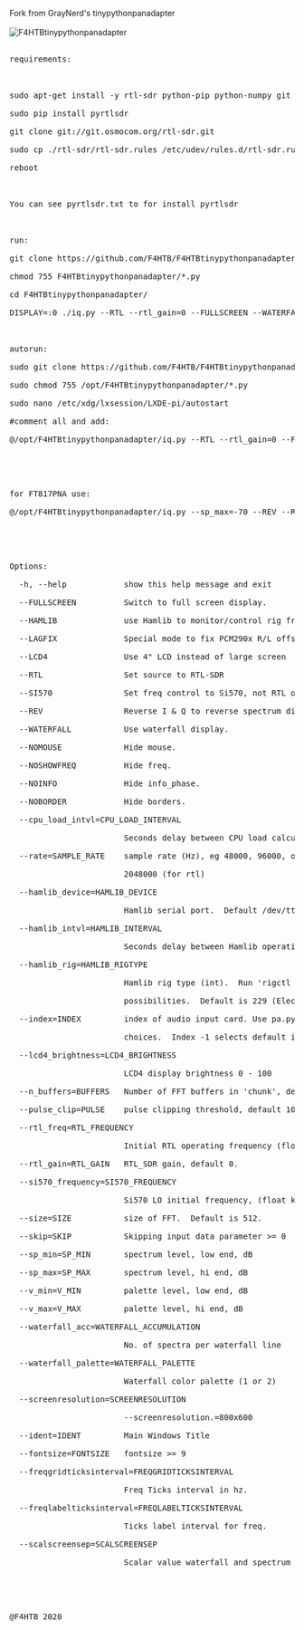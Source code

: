 
Fork from GrayNerd's tinypythonpanadapter<br />
<br />
![F4HTBtinypythonpanadapter](https://user-images.githubusercontent.com/18350938/82387136-834d1580-9a36-11ea-8b6c-0b5671cc9419.jpg)<br />
<br />
<pre>
requirements:<br />
<br />
sudo apt-get install -y rtl-sdr python-pip python-numpy git pandoc git <br />
sudo pip install pyrtlsdr<br />
git clone git://git.osmocom.org/rtl-sdr.git<br />
sudo cp ./rtl-sdr/rtl-sdr.rules /etc/udev/rules.d/rtl-sdr.rules<br />
reboot<br />
<br />
You can see pyrtlsdr.txt to for install pyrtlsdr<br />
<br />
run:<br />
git clone https://github.com/F4HTB/F4HTBtinypythonpanadapter.git <br />
chmod 755 F4HTBtinypythonpanadapter/*.py<br />
cd F4HTBtinypythonpanadapter/<br />
DISPLAY=:0 ./iq.py --RTL --rtl_gain=0 --FULLSCREEN --WATERFALL --rate=2048000 --rtl_freq=145000000 --size=800 --NOMOUSE --screenresolution=800x480 --ident=F4HTB --NOSHOWFREQ --NOINFO --NOBORDER --fontsize=16 --freqgridticksinterval=100 --freqlabelticksinterval=2 --scalscreensep=50<br />
<br />
autorun:<br />
sudo git clone https://github.com/F4HTB/F4HTBtinypythonpanadapter.git /opt/F4HTBtinypythonpanadapter<br />
sudo chmod 755 /opt/F4HTBtinypythonpanadapter/*.py<br />
sudo nano /etc/xdg/lxsession/LXDE-pi/autostart<br />
#comment all and add:<br />
@/opt/F4HTBtinypythonpanadapter/iq.py --RTL --rtl_gain=0 --FULLSCREEN --WATERFALL --rate=2048000 --rtl_freq=145000000 --size=800 --NOMOUSE --screenresolution=800x480 --ident=F4HTB --NOSHOWFREQ --NOINFO --NOBORDER --fontsize=16 --freqgridticksinterval=100 --freqlabelticksinterval=2 --scalscreensep=50<br />
<br />
<br />
for FT817PNA use:<br />
@/opt/F4HTBtinypythonpanadapter/iq.py --sp_max=-70 --REV --RTL --rtl_gain=0 --FULLSCREEN --WATERFALL --rate=1024000 --rtl_freq=68330000 --size=800 --NOMOUSE --screenresolution=800x480 --ident=F6CMB --NOSHOWFREQ --NOINFO --NOBORDER --fontsize=16 --freqgridticksinterval=50 --freqlabelticksinterval=2 --scalscreensep=50<br />
<br />
<br />
Options:<br />
  -h, --help            show this help message and exit<br />
  --FULLSCREEN          Switch to full screen display.<br />
  --HAMLIB              use Hamlib to monitor/control rig frequency.<br />
  --LAGFIX              Special mode to fix PCM290x R/L offset.<br />
  --LCD4                Use 4" LCD instead of large screen<br />
  --RTL                 Set source to RTL-SDR<br />
  --SI570               Set freq control to Si570, not RTL or Hamlib<br />
  --REV                 Reverse I & Q to reverse spectrum display<br />
  --WATERFALL           Use waterfall display.<br />
  --NOMOUSE             Hide mouse.<br />
  --NOSHOWFREQ          Hide freq.<br />
  --NOINFO              Hide info_phase.<br />
  --NOBORDER            Hide borders.<br />
  --cpu_load_intvl=CPU_LOAD_INTERVAL<br />
                        Seconds delay between CPU load calculations<br />
  --rate=SAMPLE_RATE    sample rate (Hz), eg 48000, 96000, or 1024000 or<br />
                        2048000 (for rtl)<br />
  --hamlib_device=HAMLIB_DEVICE<br />
                        Hamlib serial port.  Default /dev/ttyUSB0.<br />
  --hamlib_intvl=HAMLIB_INTERVAL<br />
                        Seconds delay between Hamlib operations<br />
  --hamlib_rig=HAMLIB_RIGTYPE<br />
                        Hamlib rig type (int).  Run 'rigctl --list' for<br />
                        possibilities.  Default is 229 (Elecraft K3/KX3).<br />
  --index=INDEX         index of audio input card. Use pa.py to examine<br />
                        choices.  Index -1 selects default input device.<br />
  --lcd4_brightness=LCD4_BRIGHTNESS<br />
                        LCD4 display brightness 0 - 100<br />
  --n_buffers=BUFFERS   Number of FFT buffers in 'chunk', default 12<br />
  --pulse_clip=PULSE    pulse clipping threshold, default 10.<br />
  --rtl_freq=RTL_FREQUENCY<br />
                        Initial RTL operating frequency (float kHz)<br />
  --rtl_gain=RTL_GAIN   RTL_SDR gain, default 0.<br />
  --si570_frequency=SI570_FREQUENCY<br />
                        Si570 LO initial frequency, (float kHz)<br />
  --size=SIZE           size of FFT.  Default is 512.<br />
  --skip=SKIP           Skipping input data parameter >= 0<br />
  --sp_min=SP_MIN       spectrum level, low end, dB<br />
  --sp_max=SP_MAX       spectrum level, hi end, dB<br />
  --v_min=V_MIN         palette level, low end, dB<br />
  --v_max=V_MAX         palette level, hi end, dB<br />
  --waterfall_acc=WATERFALL_ACCUMULATION<br />
                        No. of spectra per waterfall line<br />
  --waterfall_palette=WATERFALL_PALETTE<br />
                        Waterfall color palette (1 or 2)<br />
  --screenresolution=SCREENRESOLUTION<br />
                        --screenresolution.=800x600<br />
  --ident=IDENT         Main Windows Title<br />
  --fontsize=FONTSIZE   fontsize >= 9<br />
  --freqgridticksinterval=FREQGRIDTICKSINTERVAL<br />
                        Freq Ticks interval in hz.<br />
  --freqlabelticksinterval=FREQLABELTICKSINTERVAL<br />
                        Ticks label interval for freq.<br />
  --scalscreensep=SCALSCREENSEP<br />
                        Scalar value waterfall and spectrum separation<br />
<br />
<br />
@F4HTB 2020
<pre>